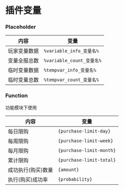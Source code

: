 # 插件变量

### Placeholder

| 内容     | 变量                     |
|--------|------------------------|
| 玩家变量数据 | `%variable_info_变量名%`  |
| 变量全服总数 | `%variable_count_变量名%` |
| 临时变量数据 | `%tempvar_info_变量名%`   |
| 临时变量总数 | `%tempvar_count_变量名%`  |

### Function

功能模块下使用

| 内容         | 变量                       |
|------------|--------------------------|
| 每日限购       | `{purchase-limit-day}`   |
| 每周限购       | `{purchase-limit-week}`  |
| 每月限购       | `{purchase-limit-month}` |
| 累计限购       | `{purchase-limit-total}` |
| 成功执行(购买)数量 | `{amount}`               |
| 执行(购买)成功率  | `{probability}`          |
